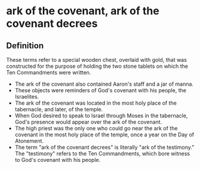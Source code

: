 # ark of the covenant, ark of the covenant decrees

## Definition

These terms refer to a special wooden chest, overlaid with gold, that was constructed for the purpose of holding the two stone tablets on which the Ten Commandments were written.

* The ark of the covenant also contained Aaron's staff and a jar of manna.
* These objects were reminders of God's covenant with his people, the Israelites.
* The ark of the covenant was located in the most holy place of the tabernacle, and later, of the temple.
* When God desired to speak to Israel through Moses in the tabernacle, God's presence would appear over the ark of the covenant.
* The high priest was the only one who could go near the ark of the covenant in the most holy place of the temple, once a year on the Day of Atonement.
* The term "ark of the covenant decrees" is literally "ark of the testimony." The "testimony" refers to the Ten Commandments, which bore witness to God's covenant with his people.